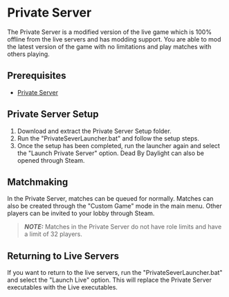 # Private Server

The Private Server is a modified version of the live game which is 100% offline from the live servers and has modding support. You are able to mod the latest version of the game with no limitations and play matches with others playing.

## Prerequisites

- [Private Server](https://github.com/ModByDaylight/PrivateServer/releases)

## Private Server Setup

1. Download and extract the Private Server Setup folder.
2. Run the "PrivateSeverLauncher.bat" and follow the setup steps.
3. Once the setup has been completed, run the launcher again and select the "Launch Private Server" option. Dead By Daylight can also be opened through Steam.

## Matchmaking

In the Private Server, matches can be queued for normally. Matches can also be created through the "Custom Game" mode in the main menu. Other players can be invited to your lobby through Steam.

> **_NOTE:_**  Matches in the Private Server do not have role limits and have a limit of 32 players.

## Returning to Live Servers

If you want to return to the live servers, run the "PrivateSeverLauncher.bat" and select the "Launch Live" option. This will replace the Private Server executables with the Live executables.
